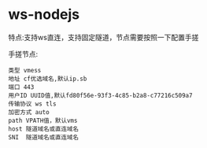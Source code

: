 # ws-nodejs

特点:支持ws直连，支持固定隧道，节点需要按照一下配置手搓

手搓节点:
```
类型 vmess
地址 cf优选域名,默认ip.sb
端口 443
用户ID UUID值,默认fd80f56e-93f3-4c85-b2a8-c77216c509a7
传输协议 ws tls
加密方式 auto
path VPATH值，默认vms
host 隧道域名或直连域名
SNI  隧道域名或直连域名
```
